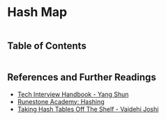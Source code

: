 # Hash Map

```{contents}
```

## Table of Contents

```{tableofcontents}

```

## References and Further Readings

-   [Tech Interview Handbook - Yang Shun](https://www.techinterviewhandbook.org/algorithms/hash-table/)
-   [Runestone Academy: Hashing](https://runestone.academy/ns/books/published/pythonds/SortSearch/Hashing.html#implementing-the-map-abstract-data-type)
-   [Taking Hash Tables Off The Shelf - Vaidehi Joshi](https://medium.com/basecs/taking-hash-tables-off-the-shelf-139cbf4752f0)
